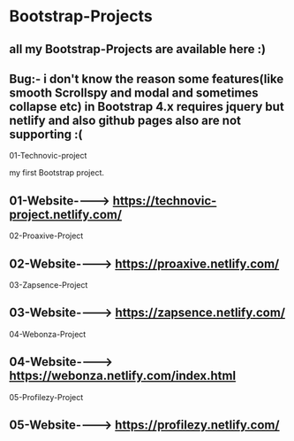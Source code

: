 # Bootstrap-Projects
all my Bootstrap-Projects are available here :)
----------------------------------------------------------------------------------------------------------------------------------------
Bug:- i don't know the reason some features(like smooth Scrollspy and modal and sometimes collapse etc) in Bootstrap 4.x requires jquery but netlify and also github pages also are not supporting :(
-----------------------------------------------------------------------------------------------------------------------------------------

01-Technovic-project

my first Bootstrap project. 

01-Website----> https://technovic-project.netlify.com/
-----------------------------------------------------------------------------------------------------------------------------------------
02-Proaxive-Project

02-Website----> https://proaxive.netlify.com/
-----------------------------------------------------------------------------------------------------------------------------------------
03-Zapsence-Project

03-Website----> https://zapsence.netlify.com/
-----------------------------------------------------------------------------------------------------------------------------------------
04-Webonza-Project

04-Website----> https://webonza.netlify.com/index.html
----------------------------------------------------------------------------------------------------------------------------------------
05-Profilezy-Project

05-Website----> https://profilezy.netlify.com/
----------------------------------------------------------------------------------------------------------------------------------------
